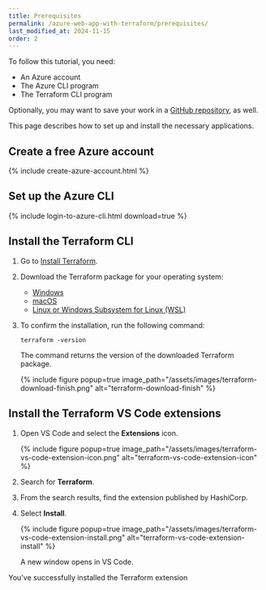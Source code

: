 ```yaml
---
title: Prerequisites
permalink: /azure-web-app-with-terraform/prerequisites/
last_modified_at: 2024-11-15
order: 2
---
```


To follow this tutorial, you need:

- An Azure account
- The Azure CLI program
- The Terraform CLI program

Optionally, you may want to save your work in a [GitHub repository](https://github.com/), as well.

This page describes how to set up and install the necessary applications.

## Create a free Azure account

{% include create-azure-account.html %}

## Set up the Azure CLI

{% include login-to-azure-cli.html download=true %}

## Install the Terraform CLI

1. Go to [Install Terraform](https://developer.hashicorp.com/terraform/install).
1. Download the Terraform package for your operating system:

    - [Windows](https://developer.hashicorp.com/terraform/install#windows)
    - [macOS](https://developer.hashicorp.com/terraform/install#darwin)
    - [Linux or Windows Subsystem for Linux (WSL)](https://developer.hashicorp.com/terraform/install#linux)

1. To confirm the installation, run the following command:

    ```console
    terraform -version
    ```

    The command returns the version of the downloaded Terraform package.

    {% include figure popup=true image_path="/assets/images/terraform-download-finish.png" alt="terraform-download-finish" %}

## Install the Terraform VS Code extensions

1. Open VS Code and select the **Extensions** icon.

    {% include figure popup=true image_path="/assets/images/terraform-vs-code-extension-icon.png" alt="terraform-vs-code-extension-icon" %}

1. Search for **Terraform**.
1. From the search results, find the extension published by HashiCorp.
1. Select **Install**.

    {% include figure popup=true image_path="/assets/images/terraform-vs-code-extension-install.png" alt="terraform-vs-code-extension-install" %}

    A new window opens in VS Code.

You've successfully installed the Terraform extension
